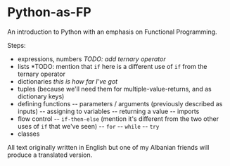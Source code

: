 # Python-as-FP
An introduction to Python with an emphasis on Functional Programming.

Steps:

- expressions, numbers *TODO: add ternary operator*
- lists *TODO: mention that `if` here is a different use of `if` from the ternary operator
- dictionaries *this is how far I've got*
- tuples (because we'll need them for multiple-value-returns, and as dictionary keys)
- defining functions
-- parameters / arguments (previously described as inputs)
-- assigning to variables
-- returning a value
-- imports
- flow control
-- `if-then-else` (mention it's different from the two other uses of `if` that we've seen)
-- `for`
-- `while`
-- `try`
- classes

All text originally written in English but one of my Albanian friends
will produce a translated version.
